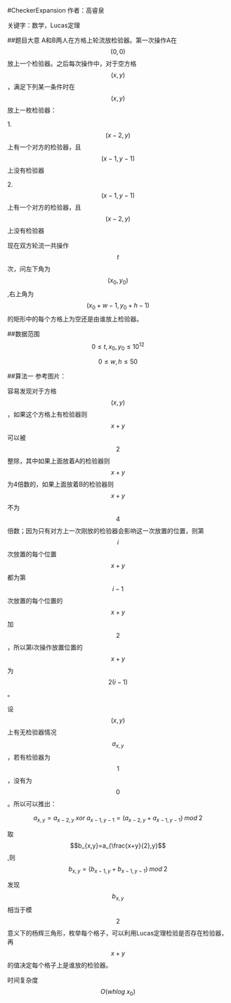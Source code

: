 #CheckerExpansion
作者：高睿泉

关键字：数学，Lucas定理

##题目大意
A和B两人在方格上轮流放检验器。第一次操作A在$$(0,0)$$放上一个检验器。之后每次操作中，对于空方格$$(x,y)$$，满足下列某一条件时在$$(x,y)$$放上一枚检验器：

1.$$(x-2,y)$$上有一个对方的检验器，且$$(x-1,y-1)$$上没有检验器

2.$$(x-1,y-1)$$上有一个对方的检验器，且$$(x-2,y)$$上没有检验器

现在双方轮流一共操作$$t$$次，问左下角为$$(x_{0},y_{0})$$,右上角为$$(x_{0}+w-1,y_{0}+h-1)$$的矩形中的每个方格上为空还是由谁放上检验器。

##数据范围
$$0\leq t,x_{0},y_{0}\leq 10^{12}$$

$$0 \leq w,h\leq 50$$

##算法一
参考图片：



容易发现对于方格$$(x,y)$$，如果这个方格上有检验器则$$x+y$$可以被$$2$$整除，其中如果上面放着A的检验器则$$x+y$$为4倍数的，如果上面放着B的检验器则$$x+y$$不为$$4$$倍数；因为只有对方上一次刚放的检验器会影响这一次放置的位置，则第$$i$$次放置的每个位置$$x+y$$都为第$$i-1$$次放置的每个位置的$$x+y$$加$$2$$，所以第i次操作放置位置的$$x+y$$为$$2(i-1)$$。

设$$(x,y)$$上有无检验器情况$$a_{x,y}$$，若有检验器为$$1$$，没有为$$0$$。所以可以推出：

$$a_{x,y}=a_{x-2,y}  \; xor \;  a_{x-1,y-1}=(a_{x-2,y}+a_{x-1,y-1}) \;mod\; 2$$

取$$b_{x,y}=a_{\frac{x+y}{2},y}$$,则$$b_{x,y}=(b_{x-1,y}+b_{x-1,y-1})  \;  mod  \;  2$$

发现$$b_{x,y}$$相当于模$$2$$意义下的杨辉三角形，枚举每个格子，可以利用Lucas定理检验是否存在检验器，再$$x+y$$的值决定每个格子上是谁放的检验器。

时间复杂度$$O(whlog \;x_{0})$$

